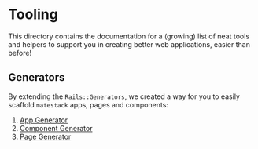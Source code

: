 # Tooling
This directory contains the documentation for a (growing) list of neat tools and helpers to support you in creating better web applications, easier than before!

## Generators
By extending the `Rails::Generators`, we created a way for you to easily scaffold `matestack` apps, pages and components:

1. [App Generator](/docs/tooling/generators/matestack_app_generator.md)
2. [Component Generator](/docs/tooling/generators/matestack_component_generator.md)
3. [Page Generator](/docs/tooling/generators/matestack_page_generator.md)

